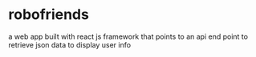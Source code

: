 # robofriends
a web app built with react js framework that points to an api end point to retrieve json data to display user info
